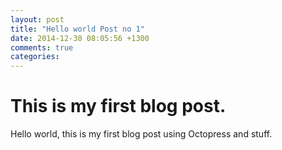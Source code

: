 ```yaml
---
layout: post
title: "Hello world Post no 1"
date: 2014-12-30 08:05:56 +1300
comments: true
categories: 
---
```



# This is my first blog post.

Hello world, this is my first blog post using Octopress and stuff.